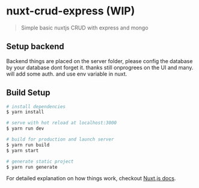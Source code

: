# nuxt-crud-express (WIP)

> Simple basic nuxtjs CRUD with express and mongo

## Setup backend

Backend things are placed on the server folder, please config the database by your database
dont forget it. thanks still onprogrees on the UI and many. will add some auth. and use env variable in nuxt.

## Build Setup

``` bash
# install dependencies
$ yarn install

# serve with hot reload at localhost:3000
$ yarn run dev

# build for production and launch server
$ yarn run build
$ yarn start

# generate static project
$ yarn run generate
```

For detailed explanation on how things work, checkout [Nuxt.js docs](https://nuxtjs.org).
